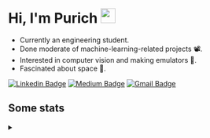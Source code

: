 <h1 align="left">Hi, I'm Purich
<img src="https://media.giphy.com/media/hvRJCLFzcasrR4ia7z/giphy.gif" width="30px"/></h1>

* Currently an engineering student.
* Done moderate of machine-learning-related projects :film_projector:.
* Interested in computer vision and making emulators :space_invader:.
* Fascinated about space :milky_way:.

[![Linkedin Badge](https://img.shields.io/badge/-Purich-blue?style=flat-square&logo=Linkedin&logoColor=white&link=https://www.linkedin.com/in/purich-siritip-16b3b3255/)](https://www.linkedin.com/in/purich-siritip-16b3b3255) [![Medium Badge](https://img.shields.io/badge/-@purich-gray?style=flat-square&labelColor=000000&logo=Medium&link=https://medium.com/@phuritsiritip)](https://medium.com/@phuritsiritip)
[![Gmail Badge](https://img.shields.io/badge/-mark.phurit@gmail.com-c14438?style=flat-square&logo=Gmail&logoColor=white&link=mailto:mark.phurit@gmail.com)](mailto:mark.phurit@gmail.com)

## Some stats

<details>
  <summary></summary>
  
  <!--START_SECTION:waka-->
**I'm an Early 🐤** 

```text
🌞 Morning                695 commits         █████████░░░░░░░░░░░░░░░░   36.66 % 
🌆 Daytime                574 commits         ████████░░░░░░░░░░░░░░░░░   30.27 % 
🌃 Evening                551 commits         ███████░░░░░░░░░░░░░░░░░░   29.06 % 
🌙 Night                  76 commits          █░░░░░░░░░░░░░░░░░░░░░░░░   04.01 % 
```


📊 **This Week I Spent My Time On** 

```text
💬 Programming Languages: 
Python                   4 hrs 47 mins       █████████████████████████   99.99 % 
Other                    0 secs              ░░░░░░░░░░░░░░░░░░░░░░░░░   00.01 % 

🐱‍💻 Projects: 
NYU_Deep                 4 hrs 47 mins       █████████████████████████   100.00 % 
```


<!--END_SECTION:waka-->

  <!--START_SECTION:waka-simple-->

```text
From: 19 January 2023 - To: 27 December 2023

Total Time: 160 hrs 30 mins

Python         123 hrs 15 mins ███████████████████▒░░░░░   76.79 %
Java           14 hrs 43 mins  ██▒░░░░░░░░░░░░░░░░░░░░░░   09.18 %
GDScript3      4 hrs 25 mins   ▓░░░░░░░░░░░░░░░░░░░░░░░░   02.76 %
CSS            3 hrs 7 mins    ▒░░░░░░░░░░░░░░░░░░░░░░░░   01.95 %
HTML           2 hrs 50 mins   ▒░░░░░░░░░░░░░░░░░░░░░░░░   01.77 %
JavaScript     1 hr 42 mins    ▒░░░░░░░░░░░░░░░░░░░░░░░░   01.07 %
```

<!--END_SECTION:waka-simple-->

  <!--![Anurag's GitHub stats](https://github-readme-stats.vercel.app/api?username=vikimark&show_icons=true&theme=gruvbox_light)-->
  
</details>

<!--
**vikimark/vikimark** is a ✨ _special_ ✨ repository because its `README.md` (this file) appears on your GitHub profile.

Here are some ideas to get you started:

- 🔭 I’m currently working on ...
- 🌱 I’m currently learning ...
- 👯 I’m looking to collaborate on ...
- 🤔 I’m looking for help with ...
- 💬 Ask me about ...
- 📫 How to reach me: ...
- 😄 Pronouns: ...
- ⚡ Fun fact: ...
-->
